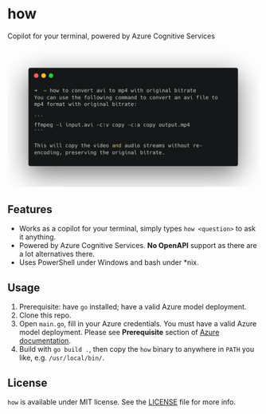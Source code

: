 # how
Copilot for your terminal, powered by Azure Cognitive Services

![](./demo.png)

## Features

- Works as a copilot for your terminal, simply types `how <question>` to ask it anything.
- Powered by Azure Cognitive Services. **No OpenAPI** support as there are a lot alternatives there.
- Uses PowerShell under Windows and bash under *nix.

## Usage

1. Prerequisite: have `go` installed; have a valid Azure model deployment.
2. Clone this repo.
3. Open `main.go`, fill in your Azure credentials. You must have a valid Azure model deployment. Please see __Prerequisite__ section of [Azure documentation](https://learn.microsoft.com/en-us/azure/cognitive-services/openai/chatgpt-quickstart?tabs=command-line&pivots=rest-api).
4. Build with `go build .`, then copy the `how` binary to anywhere in `PATH` you like, e.g. `/usr/local/bin/`.

## License

`how` is available under MIT license. See the [LICENSE](LICENSE) file for more info.
